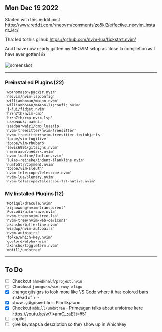 ## Mon Dec 19 2022

Started with this reddit post
https://www.reddit.com/r/neovim/comments/zo5ki2/effective_neovim_instant_ide/

That led to this github
https://github.com/nvim-lua/kickstart.nvim/

And I have now nearly gotten my NEOVIM setup as close to completion as I have ever gotten! 👍

![screenshot](https://i.imgur.com/s9cfDXj.png)

---

### Preinstalled Plugins (22)
```
'wbthomason/packer.nvim'
'neovim/nvim-lspconfig'
'williamboman/mason.nvim'
'williamboman/mason-lspconfig.nvim'
'j-hui/fidget.nvim'
'hrsh7th/nvim-cmp'
'hrsh7th/cmp-nvim-lsp'
'L3MON4D3/LuaSnip'
'saadparwaiz1/cmp_luasnip'
'nvim-treesitter/nvim-treesitter'
'nvim-treesitter/nvim-treesitter-textobjects'
'tpope/vim-fugitive'
'tpope/vim-rhubarb'
'lewis6991/gitsigns.nvim'
'navarasu/onedark.nvim'
'nvim-lualine/lualine.nvim'
'lukas-reineke/indent-blankline.nvim'
'numToStr/Comment.nvim'
'tpope/vim-sleuth'
'nvim-telescope/telescope.nvim'
'nvim-lua/plenary.nvim'
'nvim-telescope/telescope-fzf-native.nvim'
```
### My Installed Plugins (12)
```
'Mofiqul/dracula.nvim'
'xiyaowong/nvim-transparent'
'Pocco81/auto-save.nvim'
'nvim-tree/nvim-tree.lua'
'nvim-tree/nvim-web-devicons'
'akinsho/bufferline.nvim'
'windwp/nvim-autopairs'
'nvim-autopairs'
'folke/which-key.nvim'
'goolord/alpha-nvim'
'akinsho/toggleterm.nvim'
'mbbill/undotree'
```
---

## To Do
- [ ] Checkout `ahmedkhalf/project.nvim`
- [ ] Checkout `junegunn/vim-easy-align`
- [x] change gitsigns to look more like VS Code where it has colored bars instead of + -
- [x] show .gitignore file in File Explorer.
- [x] Checkout `mbbill/undotree` - Primeagan talks about undotree here https://youtu.be/w7i4amO_zaE?t=951
- [ ] copilot
- [ ] give keymaps a description so they show up in WhichKey
